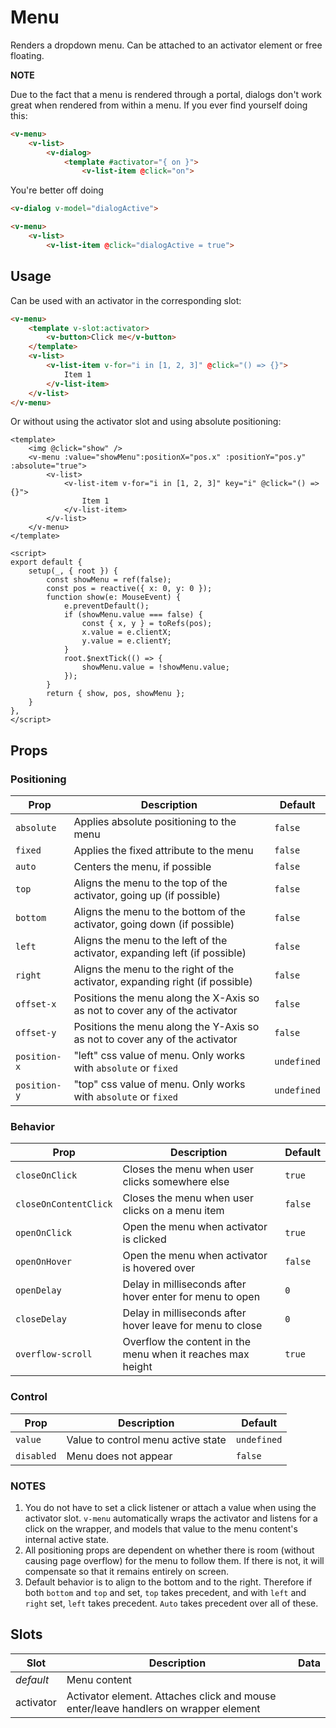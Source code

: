# Menu

Renders a dropdown menu. Can be attached to an activator element or free floating.

**NOTE**

Due to the fact that a menu is rendered through a portal, dialogs don't work great when rendered from
within a menu. If you ever find yourself doing this:

```html
<v-menu>
	<v-list>
		<v-dialog>
			<template #activator="{ on }">
				<v-list-item @click="on">
```

You're better off doing

```html
<v-dialog v-model="dialogActive">

<v-menu>
	<v-list>
		<v-list-item @click="dialogActive = true">
```

## Usage

Can be used with an activator in the corresponding slot:

```html
<v-menu>
    <template v-slot:activator>
        <v-button>Click me</v-button>
    </template>
    <v-list>
        <v-list-item v-for="i in [1, 2, 3]" @click="() => {}">
            Item 1
        </v-list-item>
    </v-list>
</v-menu>
```

Or without using the activator slot and using absolute positioning:

```vue
<template>
    <img @click="show" />
    <v-menu :value="showMenu":positionX="pos.x" :positionY="pos.y" :absolute="true">
        <v-list>
            <v-list-item v-for="i in [1, 2, 3]" key="i" @click="() => {}">
                Item 1
            </v-list-item>
        </v-list>
    </v-menu>
</template>

<script>
export default {
    setup(_, { root }) {
        const showMenu = ref(false);
        const pos = reactive({ x: 0, y: 0 });
        function show(e: MouseEvent) {
            e.preventDefault();
            if (showMenu.value === false) {
                const { x, y } = toRefs(pos);
                x.value = e.clientX;
                y.value = e.clientY;
            }
            root.$nextTick(() => {
                showMenu.value = !showMenu.value;
            });
        }
        return { show, pos, showMenu };
    }
},
</script>
```

## Props

### Positioning

| Prop        | Description                                                                  | Default     |
| ----------- | ---------------------------------------------------------------------------- | ----------- |
| `absolute`  | Applies absolute positioning to the menu                                     | `false`     |
| `fixed`     | Applies the fixed attribute to the menu                                      | `false`     |
| `auto`      | Centers the menu, if possible                                                | `false`     |
| `top`       | Aligns the menu to the top of the activator, going up (if possible)          | `false`     |
| `bottom`    | Aligns the menu to the bottom of the activator, going down (if possible)     | `false`     |
| `left`      | Aligns the menu to the left of the activator, expanding left (if possible)   | `false`     |
| `right`     | Aligns the menu to the right of the activator, expanding right (if possible) | `false`     |
| `offset-x`   | Positions the menu along the X-Axis so as not to cover any of the activator  | `false`     |
| `offset-y`   | Positions the menu along the Y-Axis so as not to cover any of the activator  | `false`     |
| `position-x` | "left" css value of menu. Only works with `absolute` or `fixed`              | `undefined` |
| `position-y` | "top" css value of menu. Only works with `absolute` or `fixed`               | `undefined` |

### Behavior

| Prop                  | Description                                                 | Default |
|-----------------------|-------------------------------------------------------------|---------|
| `closeOnClick`        | Closes the menu when user clicks somewhere else             | `true`  |
| `closeOnContentClick` | Closes the menu when user clicks on a menu item             | `false` |
| `openOnClick`         | Open the menu when activator is clicked                     | `true`  |
| `openOnHover`         | Open the menu when activator is hovered over                | `false` |
| `openDelay`           | Delay in milliseconds after hover enter for menu to open    | `0`     |
| `closeDelay`          | Delay in milliseconds after hover leave for menu to close   | `0`     |
| `overflow-scroll`     | Overflow the content in the menu when it reaches max height | `true`  |

### Control

| Prop       | Description                        | Default     |
| ---------- | ---------------------------------- | ----------- |
| `value`    | Value to control menu active state | `undefined` |
| `disabled` | Menu does not appear               | `false`     |

### NOTES

1. You do not have to set a click listener or attach a value when using the activator slot. `v-menu` automatically wraps the activator and listens for a click on the wrapper, and models that value to the menu content's internal active state.
2. All positioning props are dependent on whether there is room (without causing page overflow) for the menu to follow them. If there is not, it will compensate so that it remains entirely on screen.
3. Default behavior is to align to the bottom and to the right. Therefore if both `bottom` and `top` and set, `top` takes precedent, and with `left` and `right` set, `left` takes precedent. `Auto` takes precedent over all of these.

## Slots

| Slot      | Description                                                                         | Data |
| --------- | ----------------------------------------------------------------------------------- | ---- |
| _default_ | Menu content                                                                        |      |
| activator | Activator element. Attaches click and mouse enter/leave handlers on wrapper element |      |
